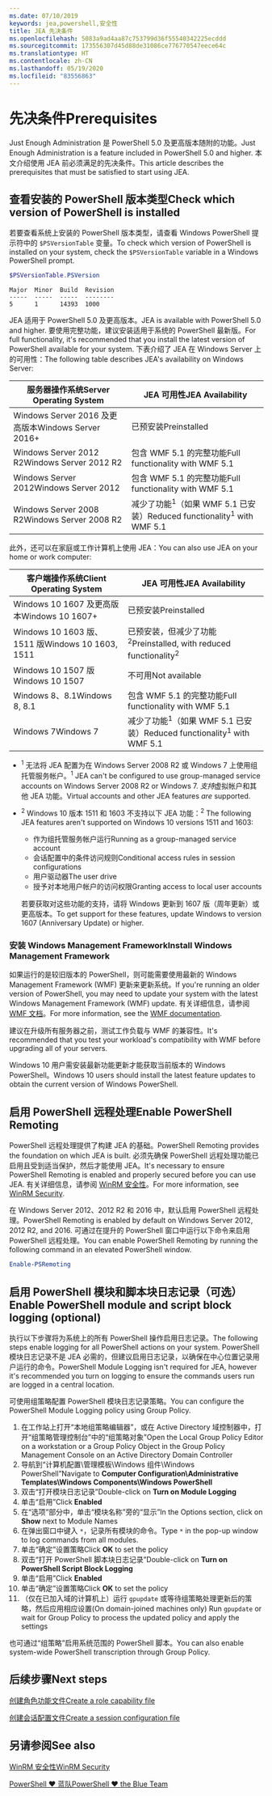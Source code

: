 ```yaml
---
ms.date: 07/10/2019
keywords: jea,powershell,安全性
title: JEA 先决条件
ms.openlocfilehash: 5083a9ad4aa87c753799d36f55540342225ecddd
ms.sourcegitcommit: 173556307d45d88de31086ce776770547eece64c
ms.translationtype: HT
ms.contentlocale: zh-CN
ms.lasthandoff: 05/19/2020
ms.locfileid: "83556863"
---
```

# <a name="prerequisites"></a><span data-ttu-id="63893-103">先决条件</span><span class="sxs-lookup"><span data-stu-id="63893-103">Prerequisites</span></span>

<span data-ttu-id="63893-104">Just Enough Administration 是 PowerShell 5.0 及更高版本随附的功能。</span><span class="sxs-lookup"><span data-stu-id="63893-104">Just Enough Administration is a feature included in PowerShell 5.0 and higher.</span></span> <span data-ttu-id="63893-105">本文介绍使用 JEA 前必须满足的先决条件。</span><span class="sxs-lookup"><span data-stu-id="63893-105">This article describes the prerequisites that must be satisfied to start using JEA.</span></span>

## <a name="check-which-version-of-powershell-is-installed"></a><span data-ttu-id="63893-106">查看安装的 PowerShell 版本类型</span><span class="sxs-lookup"><span data-stu-id="63893-106">Check which version of PowerShell is installed</span></span>

<span data-ttu-id="63893-107">若要查看系统上安装的 PowerShell 版本类型，请查看 Windows PowerShell 提示符中的 `$PSVersionTable` 变量。</span><span class="sxs-lookup"><span data-stu-id="63893-107">To check which version of PowerShell is installed on your system, check the `$PSVersionTable` variable in a Windows PowerShell prompt.</span></span>

```powershell
$PSVersionTable.PSVersion
```

```Output
Major  Minor  Build  Revision
-----  -----  -----  --------
5      1      14393  1000
```

<span data-ttu-id="63893-108">JEA 适用于 PowerShell 5.0 及更高版本。</span><span class="sxs-lookup"><span data-stu-id="63893-108">JEA is available with PowerShell 5.0 and higher.</span></span> <span data-ttu-id="63893-109">要使用完整功能，建议安装适用于系统的 PowerShell 最新版。</span><span class="sxs-lookup"><span data-stu-id="63893-109">For full functionality, it's recommended that you install the latest version of PowerShell available for your system.</span></span> <span data-ttu-id="63893-110">下表介绍了 JEA 在 Windows Server 上的可用性：</span><span class="sxs-lookup"><span data-stu-id="63893-110">The following table describes JEA's availability on Windows Server:</span></span>

| <span data-ttu-id="63893-111">服务器操作系统</span><span class="sxs-lookup"><span data-stu-id="63893-111">Server Operating System</span></span> |                <span data-ttu-id="63893-112">JEA 可用性</span><span class="sxs-lookup"><span data-stu-id="63893-112">JEA Availability</span></span>                |
| ----------------------- | ---------------------------------------------- |
| <span data-ttu-id="63893-113">Windows Server 2016 及更高版本</span><span class="sxs-lookup"><span data-stu-id="63893-113">Windows Server 2016+</span></span>    | <span data-ttu-id="63893-114">已预安装</span><span class="sxs-lookup"><span data-stu-id="63893-114">Preinstalled</span></span>                                   |
| <span data-ttu-id="63893-115">Windows Server 2012 R2</span><span class="sxs-lookup"><span data-stu-id="63893-115">Windows Server 2012 R2</span></span>  | <span data-ttu-id="63893-116">包含 WMF 5.1 的完整功能</span><span class="sxs-lookup"><span data-stu-id="63893-116">Full functionality with WMF 5.1</span></span>                |
| <span data-ttu-id="63893-117">Windows Server 2012</span><span class="sxs-lookup"><span data-stu-id="63893-117">Windows Server 2012</span></span>     | <span data-ttu-id="63893-118">包含 WMF 5.1 的完整功能</span><span class="sxs-lookup"><span data-stu-id="63893-118">Full functionality with WMF 5.1</span></span>                |
| <span data-ttu-id="63893-119">Windows Server 2008 R2</span><span class="sxs-lookup"><span data-stu-id="63893-119">Windows Server 2008 R2</span></span>  | <span data-ttu-id="63893-120">减少了功能<sup>1</sup>（如果 WMF 5.1 已安装）</span><span class="sxs-lookup"><span data-stu-id="63893-120">Reduced functionality<sup>1</sup> with WMF 5.1</span></span> |

<span data-ttu-id="63893-121">此外，还可以在家庭或工作计算机上使用 JEA：</span><span class="sxs-lookup"><span data-stu-id="63893-121">You can also use JEA on your home or work computer:</span></span>

| <span data-ttu-id="63893-122">客户端操作系统</span><span class="sxs-lookup"><span data-stu-id="63893-122">Client Operating System</span></span> |                   <span data-ttu-id="63893-123">JEA 可用性</span><span class="sxs-lookup"><span data-stu-id="63893-123">JEA Availability</span></span>                   |
| ----------------------- | ---------------------------------------------------- |
| <span data-ttu-id="63893-124">Windows 10 1607 及更高版本</span><span class="sxs-lookup"><span data-stu-id="63893-124">Windows 10 1607+</span></span>        | <span data-ttu-id="63893-125">已预安装</span><span class="sxs-lookup"><span data-stu-id="63893-125">Preinstalled</span></span>                                         |
| <span data-ttu-id="63893-126">Windows 10 1603 版、1511 版</span><span class="sxs-lookup"><span data-stu-id="63893-126">Windows 10 1603, 1511</span></span>   | <span data-ttu-id="63893-127">已预安装，但减少了功能<sup>2</sup></span><span class="sxs-lookup"><span data-stu-id="63893-127">Preinstalled, with reduced functionality<sup>2</sup></span></span> |
| <span data-ttu-id="63893-128">Windows 10 1507 版</span><span class="sxs-lookup"><span data-stu-id="63893-128">Windows 10 1507</span></span>         | <span data-ttu-id="63893-129">不可用</span><span class="sxs-lookup"><span data-stu-id="63893-129">Not available</span></span>                                        |
| <span data-ttu-id="63893-130">Windows 8、8.1</span><span class="sxs-lookup"><span data-stu-id="63893-130">Windows 8, 8.1</span></span>          | <span data-ttu-id="63893-131">包含 WMF 5.1 的完整功能</span><span class="sxs-lookup"><span data-stu-id="63893-131">Full functionality with WMF 5.1</span></span>                      |
| <span data-ttu-id="63893-132">Windows 7</span><span class="sxs-lookup"><span data-stu-id="63893-132">Windows 7</span></span>               | <span data-ttu-id="63893-133">减少了功能<sup>1</sup>（如果 WMF 5.1 已安装）</span><span class="sxs-lookup"><span data-stu-id="63893-133">Reduced functionality<sup>1</sup> with WMF 5.1</span></span>       |

- <span data-ttu-id="63893-134"><sup>1</sup> 无法将 JEA 配置为在 Windows Server 2008 R2 或 Windows 7 上使用组托管服务帐户。</span><span class="sxs-lookup"><span data-stu-id="63893-134"><sup>1</sup> JEA can't be configured to use group-managed service accounts on Windows Server 2008 R2 or Windows 7.</span></span> <span data-ttu-id="63893-135">*支持*虚拟帐户和其他 JEA 功能。</span><span class="sxs-lookup"><span data-stu-id="63893-135">Virtual accounts and other JEA features *are* supported.</span></span>

- <span data-ttu-id="63893-136"><sup>2</sup> Windows 10 版本 1511 和 1603 不支持以下 JEA 功能：</span><span class="sxs-lookup"><span data-stu-id="63893-136"><sup>2</sup> The following JEA features aren't supported on Windows 10 versions 1511 and 1603:</span></span>

  - <span data-ttu-id="63893-137">作为组托管服务帐户运行</span><span class="sxs-lookup"><span data-stu-id="63893-137">Running as a group-managed service account</span></span>
  - <span data-ttu-id="63893-138">会话配置中的条件访问规则</span><span class="sxs-lookup"><span data-stu-id="63893-138">Conditional access rules in session configurations</span></span>
  - <span data-ttu-id="63893-139">用户驱动器</span><span class="sxs-lookup"><span data-stu-id="63893-139">The user drive</span></span>
  - <span data-ttu-id="63893-140">授予对本地用户帐户的访问权限</span><span class="sxs-lookup"><span data-stu-id="63893-140">Granting access to local user accounts</span></span>

  <span data-ttu-id="63893-141">若要获取对这些功能的支持，请将 Windows 更新到 1607 版（周年更新）或更高版本。</span><span class="sxs-lookup"><span data-stu-id="63893-141">To get support for these features, update Windows to version 1607 (Anniversary Update) or higher.</span></span>

### <a name="install-windows-management-framework"></a><span data-ttu-id="63893-142">安装 Windows Management Framework</span><span class="sxs-lookup"><span data-stu-id="63893-142">Install Windows Management Framework</span></span>

<span data-ttu-id="63893-143">如果运行的是较旧版本的 PowerShell，则可能需要使用最新的 Windows Management Framework (WMF) 更新来更新系统。</span><span class="sxs-lookup"><span data-stu-id="63893-143">If you're running an older version of PowerShell, you may need to update your system with the latest Windows Management Framework (WMF) update.</span></span> <span data-ttu-id="63893-144">有关详细信息，请参阅 [WMF 文档](/powershell/scripting/wmf/overview)。</span><span class="sxs-lookup"><span data-stu-id="63893-144">For more information, see the [WMF documentation](/powershell/scripting/wmf/overview).</span></span>

<span data-ttu-id="63893-145">建议在升级所有服务器之前，测试工作负载与 WMF 的兼容性。</span><span class="sxs-lookup"><span data-stu-id="63893-145">It's recommended that you test your workload's compatibility with WMF before upgrading all of your servers.</span></span>

<span data-ttu-id="63893-146">Windows 10 用户需安装最新功能更新才能获取当前版本的 Windows PowerShell。</span><span class="sxs-lookup"><span data-stu-id="63893-146">Windows 10 users should install the latest feature updates to obtain the current version of Windows PowerShell.</span></span>

## <a name="enable-powershell-remoting"></a><span data-ttu-id="63893-147">启用 PowerShell 远程处理</span><span class="sxs-lookup"><span data-stu-id="63893-147">Enable PowerShell Remoting</span></span>

<span data-ttu-id="63893-148">PowerShell 远程处理提供了构建 JEA 的基础。</span><span class="sxs-lookup"><span data-stu-id="63893-148">PowerShell Remoting provides the foundation on which JEA is built.</span></span> <span data-ttu-id="63893-149">必须先确保 PowerShell 远程处理功能已启用且受到适当保护，然后才能使用 JEA。</span><span class="sxs-lookup"><span data-stu-id="63893-149">It's necessary to ensure PowerShell Remoting is enabled and properly secured before you can use JEA.</span></span> <span data-ttu-id="63893-150">有关详细信息，请参阅 [WinRM 安全性](/powershell/scripting/learn/remoting/winrmsecurity)。</span><span class="sxs-lookup"><span data-stu-id="63893-150">For more information, see [WinRM Security](/powershell/scripting/learn/remoting/winrmsecurity).</span></span>

<span data-ttu-id="63893-151">在 Windows Server 2012、2012 R2 和 2016 中，默认启用 PowerShell 远程处理。</span><span class="sxs-lookup"><span data-stu-id="63893-151">PowerShell Remoting is enabled by default on Windows Server 2012, 2012 R2, and 2016.</span></span> <span data-ttu-id="63893-152">可通过在提升的 PowerShell 窗口中运行以下命令来启用 PowerShell 远程处理。</span><span class="sxs-lookup"><span data-stu-id="63893-152">You can enable PowerShell Remoting by running the following command in an elevated PowerShell window.</span></span>

```powershell
Enable-PSRemoting
```

## <a name="enable-powershell-module-and-script-block-logging-optional"></a><span data-ttu-id="63893-153">启用 PowerShell 模块和脚本块日志记录（可选）</span><span class="sxs-lookup"><span data-stu-id="63893-153">Enable PowerShell module and script block logging (optional)</span></span>

<span data-ttu-id="63893-154">执行以下步骤将为系统上的所有 PowerShell 操作启用日志记录。</span><span class="sxs-lookup"><span data-stu-id="63893-154">The following steps enable logging for all PowerShell actions on your system.</span></span> <span data-ttu-id="63893-155">PowerShell 模块日志记录不是 JEA 必需的，但建议启用日志记录，以确保在中心位置记录用户运行的命令。</span><span class="sxs-lookup"><span data-stu-id="63893-155">PowerShell Module Logging isn't required for JEA, however it's recommended you turn on logging to ensure the commands users run are logged in a central location.</span></span>

<span data-ttu-id="63893-156">可使用组策略配置 PowerShell 模块日志记录策略。</span><span class="sxs-lookup"><span data-stu-id="63893-156">You can configure the PowerShell Module Logging policy using Group Policy.</span></span>

1. <span data-ttu-id="63893-157">在工作站上打开“本地组策略编辑器”，或在 Active Directory 域控制器中，打开“组策略管理控制台”中的“组策略对象”</span><span class="sxs-lookup"><span data-stu-id="63893-157">Open the Local Group Policy Editor on a workstation or a Group Policy Object in the Group Policy Management Console on an Active Directory Domain Controller</span></span>
2. <span data-ttu-id="63893-158">导航到“计算机配置\\管理模板\\Windows 组件\\Windows PowerShell”</span><span class="sxs-lookup"><span data-stu-id="63893-158">Navigate to **Computer Configuration\\Administrative Templates\\Windows Components\\Windows PowerShell**</span></span>
3. <span data-ttu-id="63893-159">双击“打开模块日志记录”</span><span class="sxs-lookup"><span data-stu-id="63893-159">Double-click on **Turn on Module Logging**</span></span>
4. <span data-ttu-id="63893-160">单击“启用”</span><span class="sxs-lookup"><span data-stu-id="63893-160">Click **Enabled**</span></span>
5. <span data-ttu-id="63893-161">在“选项”部分中，单击“模块名称”旁的“显示”</span><span class="sxs-lookup"><span data-stu-id="63893-161">In the Options section, click on **Show** next to Module Names</span></span>
6. <span data-ttu-id="63893-162">在弹出窗口中键入 `*`，记录所有模块的命令。</span><span class="sxs-lookup"><span data-stu-id="63893-162">Type `*` in the pop-up window to log commands from all modules.</span></span>
7. <span data-ttu-id="63893-163">单击“确定”设置策略</span><span class="sxs-lookup"><span data-stu-id="63893-163">Click **OK** to set the policy</span></span>
8. <span data-ttu-id="63893-164">双击“打开 PowerShell 脚本块日志记录”</span><span class="sxs-lookup"><span data-stu-id="63893-164">Double-click on **Turn on PowerShell Script Block Logging**</span></span>
9. <span data-ttu-id="63893-165">单击“启用”</span><span class="sxs-lookup"><span data-stu-id="63893-165">Click **Enabled**</span></span>
10. <span data-ttu-id="63893-166">单击“确定”设置策略</span><span class="sxs-lookup"><span data-stu-id="63893-166">Click **OK** to set the policy</span></span>
11. <span data-ttu-id="63893-167">（仅在已加入域的计算机上）运行 `gpupdate` 或等待组策略处理更新后的策略，然后应用相应设置</span><span class="sxs-lookup"><span data-stu-id="63893-167">(On domain-joined machines only) Run `gpupdate` or wait for Group Policy to process the updated policy and apply the settings</span></span>

<span data-ttu-id="63893-168">也可通过“组策略”启用系统范围的 PowerShell 脚本。</span><span class="sxs-lookup"><span data-stu-id="63893-168">You can also enable system-wide PowerShell transcription through Group Policy.</span></span>

## <a name="next-steps"></a><span data-ttu-id="63893-169">后续步骤</span><span class="sxs-lookup"><span data-stu-id="63893-169">Next steps</span></span>

[<span data-ttu-id="63893-170">创建角色功能文件</span><span class="sxs-lookup"><span data-stu-id="63893-170">Create a role capability file</span></span>](role-capabilities.md)

[<span data-ttu-id="63893-171">创建会话配置文件</span><span class="sxs-lookup"><span data-stu-id="63893-171">Create a session configuration file</span></span>](session-configurations.md)

## <a name="see-also"></a><span data-ttu-id="63893-172">另请参阅</span><span class="sxs-lookup"><span data-stu-id="63893-172">See also</span></span>

[<span data-ttu-id="63893-173">WinRM 安全性</span><span class="sxs-lookup"><span data-stu-id="63893-173">WinRM Security</span></span>](/powershell/scripting/learn/remoting/winrmsecurity)

[<span data-ttu-id="63893-174">PowerShell ♥ 蓝队</span><span class="sxs-lookup"><span data-stu-id="63893-174">PowerShell ♥ the Blue Team</span></span>](https://devblogs.microsoft.com/powershell/powershell-the-blue-team/)
